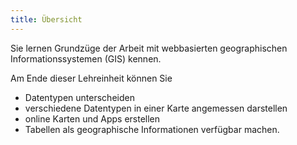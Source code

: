 ```yaml
---
title: Übersicht
---
```


Sie lernen Grundzüge der Arbeit mit webbasierten geographischen Informationssystemen (GIS) kennen.

<!--more-->

Am Ende dieser Lehreinheit können Sie
  * Datentypen unterscheiden
  * verschiedene Datentypen in einer Karte angemessen darstellen
  * online Karten und Apps erstellen
  * Tabellen als geographische Informationen verfügbar machen.
